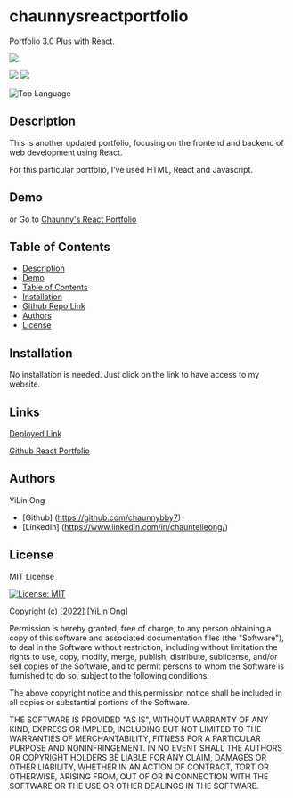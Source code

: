 # chaunnysreactportfolio

Portfolio 3.0 Plus with React.


  
<p>
    <img src="https://img.shields.io/github/repo-size/chaunnybby7/chaunnysreactportfolio" />



  
<p>
    <img src="https://img.shields.io/badge/react-orange" />
    <img src="https://img.shields.io/badge/Express-blue"  />
</p>


![Top Language](https://img.shields.io/github/languages/top/chaunnybby7/chaunnysreactportfolio)


   
## Description

This is another updated portfolio, focusing on the frontend and backend of web development using React. 

For this particular portfolio, I've used HTML, React and Javascript. 
  

## Demo





or Go to <a href="">Chaunny's React Portfolio </a>



## Table of Contents
- [Description](#description)
- [Demo](#demo)
- [Table of Contents](#table-of-contents)
- [Installation](#installation)
- [Github Repo Link](#github-repo-link)
- [Authors](#authors)
- [License](#License)

## Installation

No installation is needed. Just click on the link to have access to my website. 




## Links

[Deployed Link]()


[Github React Portfolio](https://github.com/chaunnybby7/chaunnysreactportfolio)

## Authors
YiLin Ong
* [Github] (https://github.com/chaunnybby7)
* [LinkedIn] (https://www.linkedin.com/in/chauntelleong/)

## License 

MIT License 

[![License: MIT](https://img.shields.io/badge/License-MIT-yellow.svg)](https://opensource.org/licenses/MIT)

Copyright (c) [2022] [YiLin Ong]

Permission is hereby granted, free of charge, to any person obtaining a copy
of this software and associated documentation files (the "Software"), to deal
in the Software without restriction, including without limitation the rights
to use, copy, modify, merge, publish, distribute, sublicense, and/or sell
copies of the Software, and to permit persons to whom the Software is
furnished to do so, subject to the following conditions:

The above copyright notice and this permission notice shall be included in all
copies or substantial portions of the Software.

THE SOFTWARE IS PROVIDED "AS IS", WITHOUT WARRANTY OF ANY KIND, EXPRESS OR
IMPLIED, INCLUDING BUT NOT LIMITED TO THE WARRANTIES OF MERCHANTABILITY,
FITNESS FOR A PARTICULAR PURPOSE AND NONINFRINGEMENT. IN NO EVENT SHALL THE
AUTHORS OR COPYRIGHT HOLDERS BE LIABLE FOR ANY CLAIM, DAMAGES OR OTHER
LIABILITY, WHETHER IN AN ACTION OF CONTRACT, TORT OR OTHERWISE, ARISING FROM,
OUT OF OR IN CONNECTION WITH THE SOFTWARE OR THE USE OR OTHER DEALINGS IN THE
SOFTWARE.
